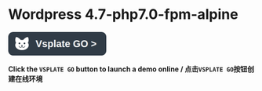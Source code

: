 # Wordpress 4.7-php7.0-fpm-alpine

<a href="https://www.vsplate.com/?docker-compose=https://github.com/vsplate/dcenvs/wordpress/4.7-php7.0-fpm-alpine"><img alt="VSPLATE GO" src="https://raw.githubusercontent.com/vsplate/images/master/vsgo_btn.png" width="200px"></a>

**Click the `VSPLATE GO` button to launch a demo online / 点击`VSPLATE GO`按钮创建在线环境**